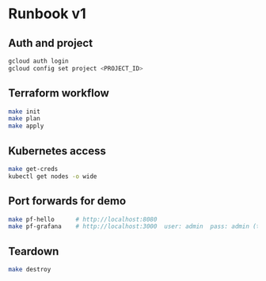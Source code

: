 # Runbook v1

## Auth and project
```bash
gcloud auth login
gcloud config set project <PROJECT_ID>
```

## Terraform workflow
```bash
make init
make plan
make apply
```

## Kubernetes access
```bash
make get-creds
kubectl get nodes -o wide
```

## Port forwards for demo
```bash
make pf-hello      # http://localhost:8080
make pf-grafana    # http://localhost:3000  user: admin  pass: admin (temp)
```

## Teardown
```bash
make destroy
```